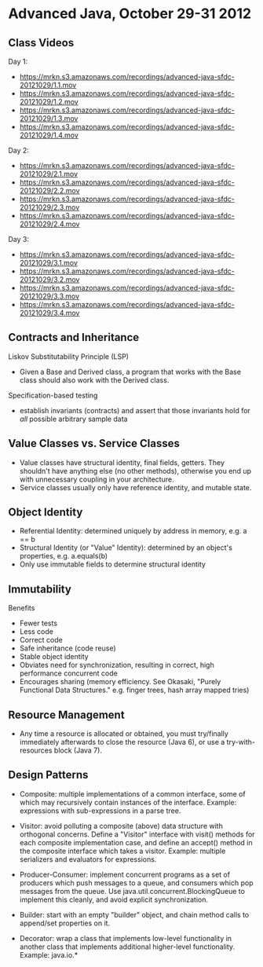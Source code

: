 Advanced Java, October 29-31 2012
=================================

Class Videos
------------

Day 1:

  - https://mrkn.s3.amazonaws.com/recordings/advanced-java-sfdc-20121029/1.1.mov
  - https://mrkn.s3.amazonaws.com/recordings/advanced-java-sfdc-20121029/1.2.mov
  - https://mrkn.s3.amazonaws.com/recordings/advanced-java-sfdc-20121029/1.3.mov
  - https://mrkn.s3.amazonaws.com/recordings/advanced-java-sfdc-20121029/1.4.mov

Day 2:

  - https://mrkn.s3.amazonaws.com/recordings/advanced-java-sfdc-20121029/2.1.mov
  - https://mrkn.s3.amazonaws.com/recordings/advanced-java-sfdc-20121029/2.2.mov
  - https://mrkn.s3.amazonaws.com/recordings/advanced-java-sfdc-20121029/2.3.mov
  - https://mrkn.s3.amazonaws.com/recordings/advanced-java-sfdc-20121029/2.4.mov

Day 3:

  - https://mrkn.s3.amazonaws.com/recordings/advanced-java-sfdc-20121029/3.1.mov
  - https://mrkn.s3.amazonaws.com/recordings/advanced-java-sfdc-20121029/3.2.mov
  - https://mrkn.s3.amazonaws.com/recordings/advanced-java-sfdc-20121029/3.3.mov
  - https://mrkn.s3.amazonaws.com/recordings/advanced-java-sfdc-20121029/3.4.mov

Contracts and Inheritance
-------------------------

Liskov Substitutability Principle (LSP)

  - Given a Base and Derived class, a program that works with the Base class should also work with the Derived class.

Specification-based testing

  - establish invariants (contracts) and assert that those invariants hold for *all* possible arbitrary sample data

Value Classes vs. Service Classes
---------------------------------

  - Value classes have structural identity, final fields, getters. They shouldn't have anything else (no other methods), otherwise you end up with unnecessary coupling in your architecture.
  - Service classes usually only have reference identity, and mutable state.

Object Identity
---------------

  - Referential Identity: determined uniquely by address in memory, e.g. a == b
  - Structural Identity (or "Value" Identity): determined by an object's properties, e.g. a.equals(b)
  - Only use immutable fields to determine structural identity

Immutability
------------

Benefits

  - Fewer tests
  - Less code
  - Correct code
  - Safe inheritance (code reuse)
  - Stable object identity
  - Obviates need for synchronization, resulting in correct, high performance concurrent code
  - Encourages sharing (memory efficiency. See Okasaki, "Purely Functional Data Structures." e.g. finger trees, hash array mapped tries)

Resource Management
-------------------

  - Any time a resource is allocated or obtained, you must try/finally immediately afterwards to close the resource (Java 6), or use a try-with-resources block (Java 7).

Design Patterns
---------------

  - Composite: multiple implementations of a common interface, some of which may recursively contain instances of the interface. Example: expressions with sub-expressions in a parse tree.

  - Visitor: avoid polluting a composite (above) data structure with orthogonal concerns. Define a "Visitor" interface with visit() methods for each composite implementation case, and define an accept() method in the composite interface which takes a visitor. Example: multiple serializers and evaluators for expressions.

  - Producer-Consumer: implement concurrent programs as a set of producers which push messages to a queue, and consumers which pop messages from the queue. Use java.util.concurrent.BlockingQueue to implement this cleanly, and avoid explicit synchronization.

  - Builder: start with an empty "builder" object, and chain method calls to append/set properties on it.

  - Decorator: wrap a class that implements low-level functionality in another class that implements additional higher-level functionality. Example: java.io.*